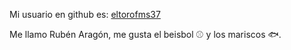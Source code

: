 Mi usuario en github es: [eltorofms37](https://github.com/Torofms37)

Me llamo Rubén Aragón, me gusta el beisbol ⚾ y los mariscos 🐟.